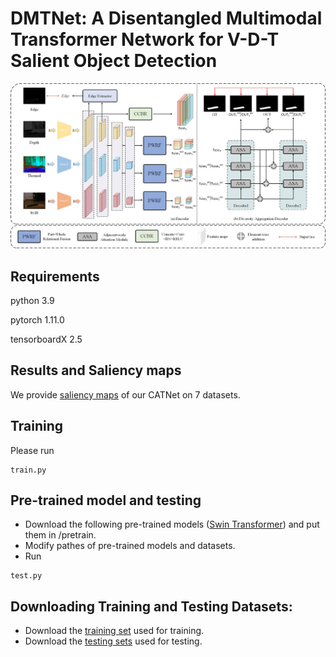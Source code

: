 # DMTNet: A Disentangled Multimodal Transformer Network for V-D-T Salient Object Detection




![](./figs/Overview.png)

## Requirements
python 3.9

pytorch 1.11.0

tensorboardX 2.5
## Results and Saliency maps
We provide [saliency maps](https://drive.google.com/file/d/1USRmpamaV5RJyI3iWp3J12bIZ0i-kbjr/view?usp=sharing) of our CATNet on 7 datasets.
## Training
Please run 
```
train.py
```
## Pre-trained model and testing
- Download the following pre-trained models ([Swin Transformer](https://github.com/SwinTransformer/storage/releases/download/v1.0.0/swin_base_patch4_window12_384_22k.pth)) and put them in /pretrain.
- Modify pathes of pre-trained models and datasets.
- Run 
```
test.py
```
## Downloading Training and Testing Datasets:
- Download the [training set](https://drive.google.com/file/d/1BPt09rbgSYQcu0LpQoKSNVgXA3aYvkF7/view?usp=sharing) used for training.
- Download the [testing sets](https://drive.google.com/file/d/1wAVNEYDrTZK7oWB4J-3MTXmAo1AsVZCj/view?usp=sharing) used for testing.



